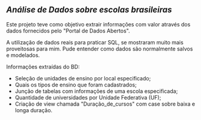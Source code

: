 ## *Análise de Dados sobre escolas brasileiras*
<p> Este projeto teve como objetivo extrair informações com valor através dos dados fornecidos pelo "Portal de Dados Abertos".</p>
<p> A utilização de dados reais para praticar SQL, se mostraram muito mais proveitosas para mim. Pude entender como dados são normalmente salvos e modelados.</p>
<p> Informações extraídas do BD: </p>
<ul>
  <li> Seleção de unidades de ensino por local especificado;</li>
  <li> Quais os tipos de ensino que foram cadastrados;</li>
  <li> Junção de tabelas com informações de uma escola especificada;</li>
  <li> Quantidade de universidades por Unidade Federativa (UF);</li>
  <li> Criação de view chamada "Duração_de_cursos" com case sobre baixa e longa duração.</li>
</ul>
